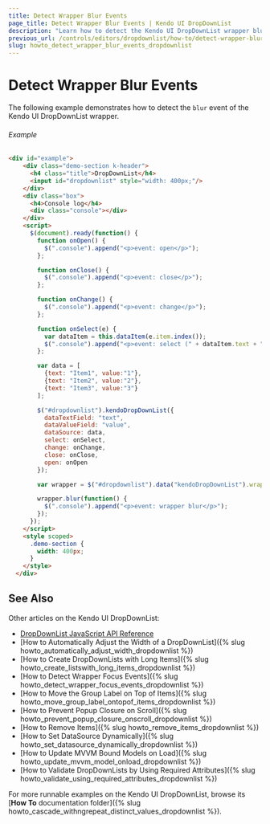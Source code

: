 ```yaml
---
title: Detect Wrapper Blur Events
page_title: Detect Wrapper Blur Events | Kendo UI DropDownList
description: "Learn how to detect the Kendo UI DropDownList wrapper blur event."
previous_url: /controls/editors/dropdownlist/how-to/detect-wrapper-blur-event
slug: howto_detect_wrapper_blur_events_dropdownlist
---
```


# Detect Wrapper Blur Events

The following example demonstrates how to detect the `blur` event of the Kendo UI DropDownList wrapper.

###### Example

```html
<div id="example">
    <div class="demo-section k-header">
      <h4 class="title">DropDownList</h4>
      <input id="dropdownlist" style="width: 400px;"/>
    </div>
    <div class="box">                
      <h4>Console log</h4>
      <div class="console"></div>
    </div>
    <script>
      $(document).ready(function() {
        function onOpen() {
          $(".console").append("<p>event: open</p>");
        };

        function onClose() {
          $(".console").append("<p>event: close</p>");
        };

        function onChange() {
          $(".console").append("<p>event: change</p>");
        };

        function onSelect(e) {
          var dataItem = this.dataItem(e.item.index());
          $(".console").append("<p>event: select (" + dataItem.text + " : " + dataItem.value + ")</p>");
        };

        var data = [
          {text: "Item1", value:"1"},
          {text: "Item2", value:"2"},
          {text: "Item3", value:"3"}
        ];

        $("#dropdownlist").kendoDropDownList({
          dataTextField: "text",
          dataValueField: "value",
          dataSource: data,
          select: onSelect,
          change: onChange,
          close: onClose,
          open: onOpen
        });

        var wrapper = $("#dropdownlist").data("kendoDropDownList").wrapper;

        wrapper.blur(function() {
          $(".console").append("<p>event: wrapper blur</p>");
        });
      });
    </script>            
    <style scoped>
      .demo-section {
        width: 400px;
      }
    </style>   
  </div>
```

## See Also

Other articles on the Kendo UI DropDownList:

* [DropDownList JavaScript API Reference](/api/javascript/ui/dropdownlist)
* [How to Automatically Adjust the Width of a DropDownList]({% slug howto_automatically_adjust_width_dropdownlist %})
* [How to Create DropDownLists with Long Items]({% slug howto_create_listswith_long_items_dropdownlist %})
* [How to Detect Wrapper Focus Events]({% slug howto_detect_wrapper_focus_events_dropdownlist %})
* [How to Move the Group Label on Top of Items]({% slug howto_move_group_label_ontopof_items_dropdownlist %})
* [How to Prevent Popup Closure on Scroll]({% slug howto_prevent_popup_closure_onscroll_dropdownlist %})
* [How to Remove Items]({% slug howto_remove_items_dropdownlist %})
* [How to Set DataSource Dynamically]({% slug howto_set_datasource_dynamically_dropdownlist %})
* [How to Update MVVM Bound Models on Load]({% slug howto_update_mvvm_model_onload_dropdownlist %})
* [How to Validate DropDownLists by Using Required Attributes]({% slug howto_validate_using_required_attributes_dropdownlist %})

For more runnable examples on the Kendo UI DropDownList, browse its [**How To** documentation folder]({% slug howto_cascade_withngrepeat_distinct_values_dropdownlist %}).
